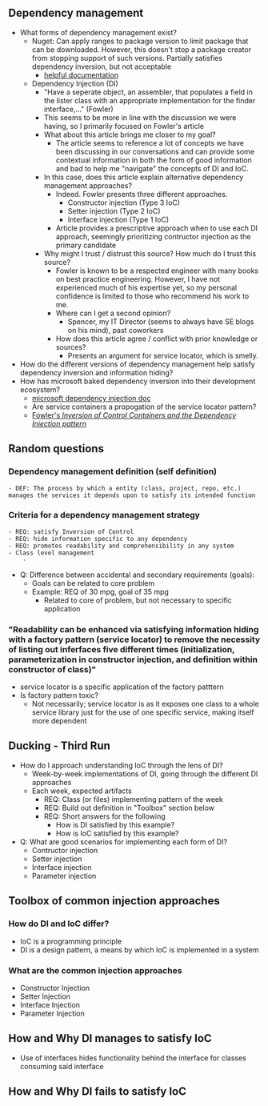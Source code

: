 ## Dependency management
- What forms of dependency management exist?
    - Nuget: Can apply ranges to package version to limit package that can be downloaded. However, this doesn't stop a package creator from stopping support of such versions. Partially satisfies dependency inversion, but not acceptable
        - [helpful documentation](https://docs.microsoft.com/en-us/dotnet/standard/library-guidance/dependencies)
    - Dependency Injection (DI)
        - "Have a seperate object, an assembler, that populates a field in the lister class with an appropriate implementation for the finder interface,..." (Fowler)
        - This seems to be more in line with the discussion we were having, so I primarily focused on Fowler's article
        - What about this article brings me closer to my goal? 
            - The article seems to reference a lot of concepts we have been discussing in our conversations and can provide some contextual information in both the form of good information and bad to help me "navigate" the concepts of DI and IoC.
        - In this case, does this article explain alternative dependency management approaches? 
            - Indeed. Fowler presents three different approaches.
                - Constructor injection (Type 3 IoC)
                - Setter injection (Type 2 IoC)
                - Interface injection (Type 1 IoC)
            - Article provides a prescriptive approach when to use each DI approach, seemingly prioritizing contructor injection as the primary candidate
        - Why might I trust / distrust this source? How much do I trust this source? 
            - Fowler is known to be a respected engineer with many books on best practice engineering. However, I have not experienced much of his expertise yet, so my personal confidence is limited to those who recommend his work to me.
            - Where can I get a second opinion?
                - Spencer, my IT Director (seems to always have SE blogs on his mind), past coworkers
            - How does this article agree / conflict with prior knowledge or sources? 
                - Presents an argument for service locator, which is smelly. 
- How do the different versions of dependency management help satisfy dependency inversion and information hiding?
- How has microsoft baked dependency inversion into their development ecosystem?
    - [microsoft dependency injection doc](https://docs.microsoft.com/en-us/dotnet/core/extensions/dependency-injection)
    - Are service containers a propogation of the service locator pattern?
    - [Fowler's <em>Inversion of Control Containers and the Dependency Injection pattern</em>](https://www.martinfowler.com/articles/injection.html)

## Random questions

### Dependency management definition (self definition) 
    - DEF: The process by which a entity (class, project, repo, etc.) manages the services it depends upon to satisfy its intended function
### Criteria for a dependency management strategy
    - REQ: satisfy Inversion of Control
    - REQ: hide information specific to any dependency
    - REQ: promotes readability and comprehensibility in any system
    - Class level management
        - 

- Q: Difference between accidental and secondary requirements (goals):
    - Goals can be related to core problem
    - Example: REQ of 30 mpg, goal of 35 mpg
        - Related to core of problem, but not necessary to specific application

### "Readability can be enhanced via satisfying information hiding with a factory pattern (service locator) to remove the necessity of listing out inferfaces five different times (initialization, parameterization in constructor injection, and definition within constructor of class)"
- service locator is a specific application of the factory patttern
- Is factory pattern toxic?
    - Not necessarily; service locator is as it exposes one class to a whole service library just for the use of one specific service, making itself more dependent


## Ducking - Third Run
- How do I approach understanding IoC through the lens of DI?
    - Week-by-week implementations of DI, going through the different DI approaches
    - Each week, expected artifacts
        - REQ: Class (or files) implementing pattern of the week
        - REQ: Build out definition in "Toolbox" section below
        - REQ: Short answers for the following
            - How is DI satisfied by this example?
            - How is IoC satisfied by this example?
- Q: What are good scenarios for implementing each form of DI?
    - Contructor injection
    - Setter injection
    - Interface injection
    - Parameter injection

## Toolbox of common injection approaches

### How do DI and IoC differ?
- IoC is a programming principle
- DI is a design pattern, a means by which IoC is implemented in a system

### What are the common injection approaches
- Constructor Injection
- Setter Injection
- Interface Injection
- Parameter Injection

## How and Why DI manages to satisfy IoC
- Use of interfaces hides functionality behind the interface for classes consuming said interface

## How and Why DI fails to satisfy IoC

